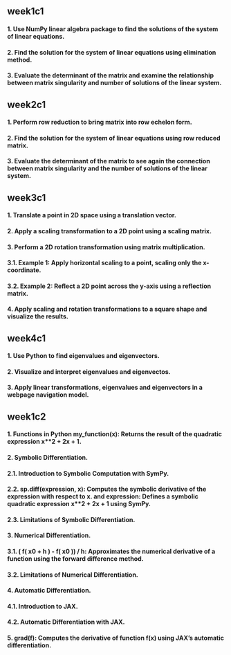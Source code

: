 ## week1c1
#### 1. Use NumPy linear algebra package to find the solutions of the system of linear equations.
#### 2. Find the solution for the system of linear equations using elimination method.
#### 3. Evaluate the determinant of the matrix and examine the relationship between matrix singularity and number of solutions of the linear system.
## week2c1
#### 1. Perform row reduction to bring matrix into row echelon form.
#### 2. Find the solution for the system of linear equations using row reduced matrix.
#### 3. Evaluate the determinant of the matrix to see again the connection between matrix singularity and the number of solutions of the linear system.
## week3c1
#### 1. Translate a point in 2D space using a translation vector.
#### 2. Apply a scaling transformation to a 2D point using a scaling matrix.
#### 3. Perform a 2D rotation transformation using matrix multiplication.
#### 3.1. Example 1: Apply horizontal scaling to a point, scaling only the x-coordinate.
#### 3.2. Example 2: Reflect a 2D point across the y-axis using a reflection matrix.
#### 4. Apply scaling and rotation transformations to a square shape and visualize the results.
## week4c1
#### 1. Use Python to find eigenvalues and eigenvectors.
#### 2. Visualize and interpret eigenvalues and eigenvectos.
#### 3. Apply linear transformations, eigenvalues and eigenvectors in a webpage navigation model.
## week1c2
#### 1. Functions in Python my_function(x): Returns the result of the quadratic expression  x**2 + 2x + 1.
#### 2. Symbolic Differentiation.
#### 2.1. Introduction to Symbolic Computation with SymPy.
#### 2.2. sp.diff(expression, x): Computes the symbolic derivative of the expression with respect to x. and expression: Defines a symbolic quadratic expression  x**2 + 2x + 1 using SymPy.
#### 2.3. Limitations of Symbolic Differentiation.
#### 3. Numerical Differentiation.
#### 3.1. ( f( x0 + h ) - f( x0 )) / h: Approximates the numerical derivative of a function using the forward difference method.
#### 3.2. Limitations of Numerical Differentiation.
#### 4. Automatic Differentiation.
#### 4.1. Introduction to JAX.
#### 4.2. Automatic Differentiation with JAX.
#### 5. grad(f): Computes the derivative of function f(x) using JAX’s automatic differentiation.
